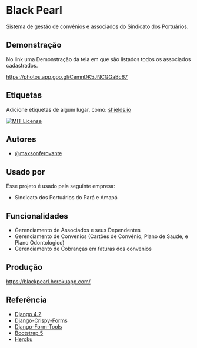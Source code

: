 

# Black Pearl

Sistema de gestão de convênios e associados do Sindicato dos Portuários.


## Demonstração

No link uma Demonstração da tela em que são listados todos os associados cadastrados.

https://photos.app.goo.gl/CemnDK5JNCGGaBc67
## Etiquetas

Adicione etiquetas de algum lugar, como: [shields.io](https://shields.io/)

[![MIT License](https://img.shields.io/badge/License-MIT-green.svg)](https://choosealicense.com/licenses/mit/)


## Autores

- [@maxsonferovante](https://github.com/maxsonferovante)

## Usado por

Esse projeto é usado pela seguinte empresa:

- Sindicato dos Portuários do Pará e Amapá



## Funcionalidades

- Gerenciamento de Associados e seus Dependentes
- Gerenciamento de Convenios (Cartões de Convênio, Plano de Saude, e Plano Odontologico)
- Gerenciamento de Cobranças em faturas dos convenios

## Produção

https://blackpearl.herokuapp.com/

## Referência

 - [Django 4.2](https://www.djangoproject.com/)
 - [Django-Crispy-Forms](https://django-crispy-forms.readthedocs.io/en/latest/index.html)
 - [Django-Form-Tools](https://django-formtools.readthedocs.io/en/latest/index.html)
 - [Bootstrap 5](https://getbootstrap.com/docs/5.3/getting-started/introduction/)
 - [Heroku](https://www.heroku.com/home?)


